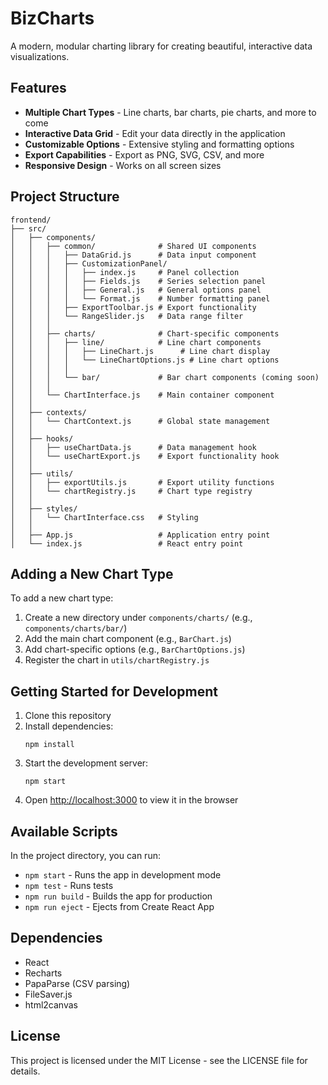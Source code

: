 # BizCharts

A modern, modular charting library for creating beautiful, interactive data visualizations.

## Features

- **Multiple Chart Types** - Line charts, bar charts, pie charts, and more to come
- **Interactive Data Grid** - Edit your data directly in the application
- **Customizable Options** - Extensive styling and formatting options
- **Export Capabilities** - Export as PNG, SVG, CSV, and more
- **Responsive Design** - Works on all screen sizes

## Project Structure

```
frontend/
├── src/
│   ├── components/
│   │   ├── common/              # Shared UI components
│   │   │   ├── DataGrid.js      # Data input component
│   │   │   ├── CustomizationPanel/
│   │   │   │   ├── index.js     # Panel collection
│   │   │   │   ├── Fields.js    # Series selection panel
│   │   │   │   ├── General.js   # General options panel
│   │   │   │   └── Format.js    # Number formatting panel  
│   │   │   ├── ExportToolbar.js # Export functionality
│   │   │   └── RangeSlider.js   # Data range filter
│   │   │
│   │   ├── charts/              # Chart-specific components
│   │   │   ├── line/            # Line chart components
│   │   │   │   ├── LineChart.js      # Line chart display
│   │   │   │   └── LineChartOptions.js # Line chart options
│   │   │   │
│   │   │   └── bar/             # Bar chart components (coming soon)
│   │   │
│   │   └── ChartInterface.js    # Main container component
│   │
│   ├── contexts/
│   │   └── ChartContext.js      # Global state management
│   │
│   ├── hooks/
│   │   ├── useChartData.js      # Data management hook
│   │   └── useChartExport.js    # Export functionality hook
│   │
│   ├── utils/
│   │   ├── exportUtils.js       # Export utility functions
│   │   └── chartRegistry.js     # Chart type registry
│   │
│   ├── styles/
│   │   └── ChartInterface.css   # Styling
│   │
│   ├── App.js                   # Application entry point
│   └── index.js                 # React entry point
```

## Adding a New Chart Type

To add a new chart type:

1. Create a new directory under `components/charts/` (e.g., `components/charts/bar/`)
2. Add the main chart component (e.g., `BarChart.js`)
3. Add chart-specific options (e.g., `BarChartOptions.js`)
4. Register the chart in `utils/chartRegistry.js`

## Getting Started for Development

1. Clone this repository
2. Install dependencies:
   ```
   npm install
   ```
3. Start the development server:
   ```
   npm start
   ```
4. Open [http://localhost:3000](http://localhost:3000) to view it in the browser

## Available Scripts

In the project directory, you can run:

- `npm start` - Runs the app in development mode
- `npm test` - Runs tests
- `npm run build` - Builds the app for production
- `npm run eject` - Ejects from Create React App

## Dependencies

- React
- Recharts
- PapaParse (CSV parsing)
- FileSaver.js
- html2canvas

## License

This project is licensed under the MIT License - see the LICENSE file for details.